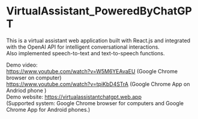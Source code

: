 # VirtualAssistant_PoweredByChatGPT
 This is a virtual assistant web application built with React.js and integrated with the OpenAI API for intelligent conversational interactions.
 <br />Also implemented speech-to-text and text-to-speech functions.
 
 Demo video:  <br />
 https://www.youtube.com/watch?v=W5M6YEAvaEU (Google Chrome browser on computer)<br />
 https://www.youtube.com/watch?v=tpiKbD4STrA (Google Chrome App on Andriod phone )<br />
 Demo website: https://virtualassistantchatgpt.web.app <br />
 (Supported system: Google Chrome browser for computers and Google Chrome App for Android phones.)
